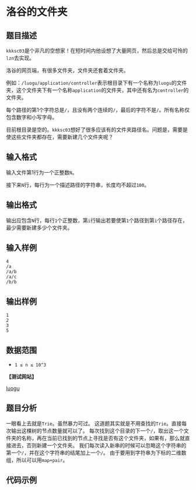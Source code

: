 # 洛谷的文件夹


## 题目描述

`kkksc03`是个非凡的空想家！在短时间内他设想了大量网页，然后总是交给可怜的`lzn`去实现。

洛谷的网页端，有很多文件夹，文件夹还套着文件夹。

例如：`/luogu/application/controller`表示根目录下有一个名称为`luogu`的文件夹，这个文件夹下有一个名称`application`的文件夹，其中还有名为`controller`的文件夹。

每个路径的第1个字符总是`/`，且没有两个连续的`/`，最后的字符不是`/`。所有名称仅包含数字和小写字母。

目前根目录是空的。`kkksc03`想好了很多应该有的文件夹路径名。问题是，需要是使这些文件夹都存在，需要新建几个文件夹呢？

## 输入格式

输入文件第1行为一个正整数`N`。

接下来`N`行，每行为一个描述路径的字符串，长度均不超过`100`。

## 输出格式

输出应包含`N`行，每行`1`个正整数，第`i`行输出若要使第`1`个路径到第`i`个路径存在，最少需要新建多少个文件夹。

## 输入样例

    4
    /a
    /a/b
    /a/c
    /b/b

## 输出样例

    1
    2
    3
    5


## 数据范围

- `1 ≤ n ≤ 10^3`

**【测试网站】**

[luogu](https://www.luogu.org/problemnew/show/P1738) 

## 题目分析
   
   一眼看上去就是`Trie`。虽然暴力可过。
   这道题其实就是不用查找的`Trie`。直接每次输出这棵树的节点数量就可以了。
   每次找到这个目录的下一个`/`，取出这一个文件夹的名称，再在当前已找到的节点上寻找是否有这个文件夹，如果有，那么就直接进去，否则新建一个文件夹。
   我们每次读入新串的时候可以忽略这个字符串的第一个`/`，并在这个字符串的结尾加上一个`/`。
   由于要用到字符串为下标的二维数组，所以可以用`map+pair`。
  
  
## 代码示例

```c++


```
   
   
   
